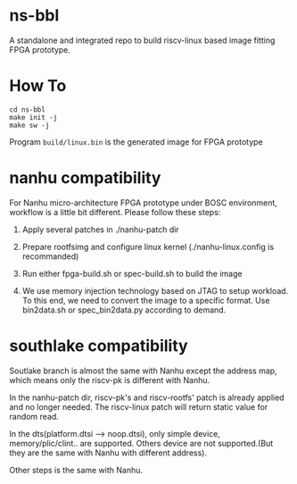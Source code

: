# ns-bbl

A standalone and integrated repo to build riscv-linux based image fitting FPGA prototype.

# How To

```
cd ns-bbl
make init -j
make sw -j
```

Program `build/linux.bin` is the generated image for FPGA prototype

# nanhu compatibility

For Nanhu micro-architecture FPGA prototype under BOSC environment, workflow is a little bit different. Please follow these steps:

1. Apply several patches in ./nanhu-patch dir

2. Prepare rootfsimg and configure linux kernel (./nanhu-linux.config is recommanded)

3. Run either fpga-build.sh or spec-build.sh to build the image

4. We use memory injection technology based on JTAG to setup workload. To this end, we need to convert the image to a specific format. Use bin2data.sh or spec_bin2data.py according to demand.

# southlake compatibility

Soutlake branch is almost the same with Nanhu except the address map, which means only the riscv-pk is different with Nanhu.

In the nanhu-patch dir, riscv-pk's and riscv-rootfs' patch is already applied and no longer needed. The riscv-linux patch will return static value for random read.

In the dts(platform.dtsi --> noop.dtsi), only simple device, memory/plic/clint.. are supported. Others device are not supported.(But they are the same with Nanhu with different address).

Other steps is the same with Nanhu.

